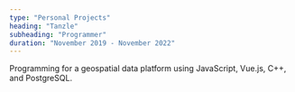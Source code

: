 ```yaml
---
type: "Personal Projects"
heading: "Tanzle"
subheading: "Programmer"
duration: "November 2019 - November 2022"
---
```


Programming for a geospatial data platform using JavaScript, Vue.js, C++, and PostgreSQL.
